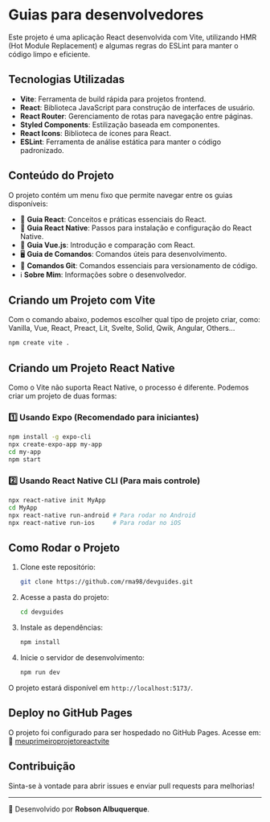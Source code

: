 # Guias para desenvolvedores

Este projeto é uma aplicação React desenvolvida com Vite, utilizando HMR (Hot Module Replacement) e algumas regras do ESLint para manter o código limpo e eficiente.

## Tecnologias Utilizadas
- **Vite**: Ferramenta de build rápida para projetos frontend.
- **React**: Biblioteca JavaScript para construção de interfaces de usuário.
- **React Router**: Gerenciamento de rotas para navegação entre páginas.
- **Styled Components**: Estilização baseada em componentes.
- **React Icons**: Biblioteca de ícones para React.
- **ESLint**: Ferramenta de análise estática para manter o código padronizado.

## Conteúdo do Projeto
O projeto contém um menu fixo que permite navegar entre os guias disponíveis:

- 📘 **Guia React**: Conceitos e práticas essenciais do React.
- 📱 **Guia React Native**: Passos para instalação e configuração do React Native.
- 📗 **Guia Vue.js**: Introdução e comparação com React.
- 🖥 **Guia de Comandos**: Comandos úteis para desenvolvimento.
- 🔧 **Comandos Git**: Comandos essenciais para versionamento de código.
- ℹ️ **Sobre Mim**: Informações sobre o desenvolvedor.

## Criando um Projeto com Vite
Com o comando abaixo, podemos escolher qual tipo de projeto criar, como: Vanilla, Vue, React, Preact, Lit, Svelte, Solid, Qwik, Angular, Others...

```sh
npm create vite .
```

## Criando um Projeto React Native
Como o Vite não suporta React Native, o processo é diferente. Podemos criar um projeto de duas formas:

### 1️⃣ Usando Expo (Recomendado para iniciantes)
```sh
npm install -g expo-cli
npx create-expo-app my-app
cd my-app
npm start
```

### 2️⃣ Usando React Native CLI (Para mais controle)
```sh
npx react-native init MyApp
cd MyApp
npx react-native run-android # Para rodar no Android
npx react-native run-ios     # Para rodar no iOS
```

## Como Rodar o Projeto
1. Clone este repositório:
   ```sh
   git clone https://github.com/rma98/devguides.git
   ```
2. Acesse a pasta do projeto:
   ```sh
   cd devguides
   ```
3. Instale as dependências:
   ```sh
   npm install
   ```
4. Inicie o servidor de desenvolvimento:
   ```sh
   npm run dev
   ```

O projeto estará disponível em `http://localhost:5173/`.

## Deploy no GitHub Pages
O projeto foi configurado para ser hospedado no GitHub Pages. Acesse em:
🔗 [meuprimeiroprojetoreactvite](https://rma98.github.io/devguides/)

## Contribuição
Sinta-se à vontade para abrir issues e enviar pull requests para melhorias!

---
🚀 Desenvolvido por **Robson Albuquerque**.
